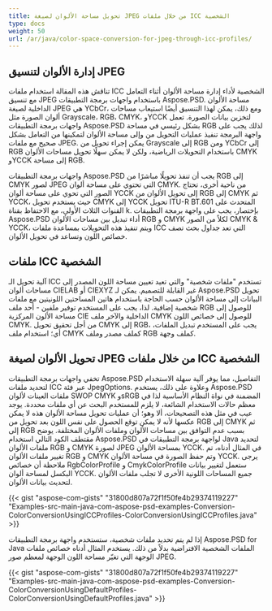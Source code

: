 ```yaml
---
title: تحويل مساحة الألوان لصيغة JPEG من خلال ملفات ICC الشخصية
type: docs
weight: 50
url: /ar/java/color-space-conversion-for-jpeg-through-icc-profiles/
---
```


## **إدارة الألوان لتنسيق JPEG**

تناقش هذه المقالة استخدام ملفات ICC الشخصية لأداء إدارة مساحة الألوان أثناء التعامل مع تنسيق JPEG باستخدام واجهات برمجة التطبيقات Aspose.PSD. مساحة الألوان الداخلية لصيغة JPEG هي YCbCr، ومع ذلك، يمكن لهذا التنسيق أيضًا استيعاب مساحات ألوان الصورة مثل Grayscale، RGB، CMYK، وYCCK لتخزين بيانات الصورة. تعمل واجهات برمجة التطبيقات Aspose.PSD بشكل رئيسي في مساحة RGB لذلك يجب على واجهة البرمجة تنفيذ عمليات التحويل من وإلى مساحة الألوان لتمكينها من التعامل بشكل صحيح مع ملفات JPEG. يمكن إجراء تحويل من Grayscale إلى RGB ومن YCbCr إلى RGB باستخدام التحويلات الرياضية، ولكن لا يمكن سهلًا تحويل مساحات الألوان CMYK وYCCK إلى مساحة RGB.

واجهات برمجة التطبيقات Aspose.PSD يجب أن تنفذ تحويلًا مباشرًا من RGB إلى CMYK لصور JPEG التي تحتوي على مساحة ألوان CMYK. من ناحية أخرى، تحتاج الصور التي تحوي على مساحة ألوان YCCK إلى تحويل الألوان من RGB إلى CMYK ثم YCCK، حيث يستخدم تحويل CMYK إلى YCCK تحويل ITU-R BT.601 المتحدث على القنوات الثلاث الأولى، مع الاحتفاظ بقناة k. بإختصار، يجب على واجهة برمجة التطبيقات Aspose.PSD أداء تبديل بين مساحات الألوان RGB و CMYK لكلاً من الصور CMYK & YCCK، ويتم تنفيذ هذه التحويلات بمساعدة ملفات ICC التي تعد جداول بحث تصف خصائص اللون وتساعد في تحويل الألوان.

## **ملفات ICC الشخصية**
آلية تحويل الـ ICC تستخدم "ملفات شخصية" والتي تعيد تعيين مساحة اللون المصدر إلى مساحات ألوان CIELAB أو CIEXYZ غير القابلة للتصميم. يمكن لـ Aspose.PSD تحويل البيانات إلى مساحة الألوان حسب الحاجة باستخدام هاتين المساحتين اللونيتين مع ملفات شخصية إضافية. لذا، يجب على المستخدم توفير ملفين - أحد ملف RGB للوصول إلى مساحة الألون المركزية CIE الداخلية والآخر ملف CMYK للوصول إلى خصائص اللون CMYK. من أجل تحقيق تحويل CMYK إلى RGB، يجب على المستخدم تبديل الملفات، أي؛ استخدام ملف CMYK كملف مصدر وملف RGB كملف وجهة.

## **تحويل الألوان لصيغة JPEG من خلال ملفات ICC الشخصية**
تخفي واجهات برمجة التطبيقات Aspose.PSD التفاصيل، مما يوفر آلية سهلة الاستخدام لتحديد ملفات ICC عبر فئة JpegOptions. وعلاوة على ذلك، يستخدم Aspose.PSD ملفات العينات لألوان SWOP CMYK وsRGB المضمنة في نواة النظام الأساسية لذا في معظم حالات الاستخدام الشائعة، لا يلزم للمستخدم البحث عن أي ملفات محددة. يوجد عيب في مثل هذه التصحيحات، ألا وهو؛ أن عمليات تحويل مساحة الألوان هذه لا يمكن عكسها لأنه لا يمكن توقع الحصول على نفس اللون بعد تحويل من RGB إلى CMYK ثم إلى RGB بسبب عدم التوافق بين مساحات الألوان وملفات الألوان المختلفة. يوضح مقتطف الكود التالي استخدام Aspose.PSD لواجهة برمجة التطبيقات في Java لتحديد ملفات الألوان RGB و CMYK لصورة JPEG بمساحة الألوان YCCK. في المثال أدناه، تم تغيير ملفات الألوان RGB و CMYK وتم حفظ الصورة في مساحة الألوان YCCK. يرجى ملاحظة أن خصائص RgbColorProfile و CmykColorProfile ستعمل لتغيير بيانات البكسل لمساحة ألوان YCCK. جميع المساحات اللونية الأخرى لا تجلب ملفات الألوان لتحديث بيانات الألوان.


{{< gist "aspose-com-gists" "31800d807a72f1f50fe4b29374119227" "Examples-src-main-java-com-aspose-psd-examples-Conversion-ColorConversionUsingICCProfiles-ColorConversionUsingICCProfiles.java" >}}



إذا لم يتم تحديد ملفات شخصية، ستستخدم واجهة برمجة التطبيقات Aspose.PSD for Java الملفات الشخصية الافتراضية بدلاً من ذلك. يستخدم المثال أدناه خصائص ملفات الوجهة التي تغيّر مساحة اللون الوجهة لمعظم صور JPEG.


{{< gist "aspose-com-gists" "31800d807a72f1f50fe4b29374119227" "Examples-src-main-java-com-aspose-psd-examples-Conversion-ColorConversionUsingDefaultProfiles-ColorConversionUsingDefaultProfiles.java" >}}